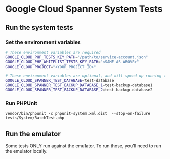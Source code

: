 # Google Cloud Spanner System Tests

## Run the system tests

### Set the environment variables

```bash
# These environment variables are required
GOOGLE_CLOUD_PHP_TESTS_KEY_PATH="/path/to/service-account.json"
GOOGLE_CLOUD_PHP_WHITELIST_TESTS_KEY_PATH="<SAME AS ABOVE>"
GOOGLE_CLOUD_PROJECT="<YOUR_PROJECT_ID>"

# These environment variables are optional, and will speed up running the tests locally
GOOGLE_CLOUD_SPANNER_TEST_DATABASE=test-database
GOOGLE_CLOUD_SPANNER_TEST_BACKUP_DATABASE_1=test-backup-database1
GOOGLE_CLOUD_SPANNER_TEST_BACKUP_DATABASE_2=test-backup-database2
```

### Run PHPUnit

```
vendor/bin/phpunit -c phpunit-system.xml.dist  --stop-on-failure tests/System/BatchTest.php
```

## Run the emulator

Some tests ONLY run against the emulator. To run those, you'll need to run the emulator locally.